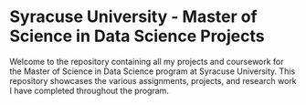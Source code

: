 # Syracuse University - Master of Science in Data Science Projects

Welcome to the repository containing all my projects and coursework for the Master of Science in Data Science program at Syracuse University. This repository showcases the various assignments, projects, and research work I have completed throughout the program.
